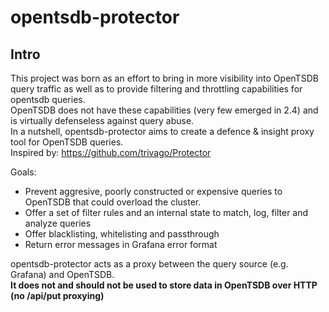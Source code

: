# opentsdb-protector

## Intro

This project was born as an effort to bring in more visibility into OpenTSDB query traffic as well as to provide
filtering and throttling capabilities for opentsdb queries.\
OpenTSDB does not have these capabilities (very few emerged in 2.4) and is virtually defenseless against query abuse.\
In a nutshell, opentsdb-protector aims to create a defence & insight proxy tool for OpenTSDB queries.\
Inspired by: https://github.com/trivago/Protector

Goals:

* Prevent aggresive, poorly constructed or expensive queries to OpenTSDB that could overload the cluster.
* Offer a set of filter rules and an internal state to match, log, filter and analyze queries
* Offer blacklisting, whitelisting and passthrough
* Return error messages in Grafana error format

opentsdb-protector acts as a proxy between the query source (e.g. Grafana) and OpenTSDB.\
**It does not and should not be used to store data in OpenTSDB over HTTP (no /api/put proxying)**

